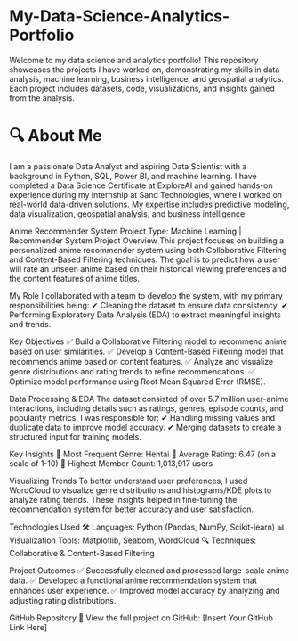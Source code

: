 # My-Data-Science-Analytics-Portfolio
Welcome to my data science and analytics portfolio! This repository showcases the projects I have worked on, demonstrating my skills in data analysis, machine learning, business intelligence, and geospatial analytics. Each project includes datasets, code, visualizations, and insights gained from the analysis.

# 🔍 About Me
I am a passionate Data Analyst and aspiring Data Scientist with a background in Python, SQL, Power BI, and machine learning. I have completed a Data Science Certificate at ExploreAI and gained hands-on experience during my internship at Sand Technologies, where I worked on real-world data-driven solutions. My expertise includes predictive modeling, data visualization, geospatial analysis, and business intelligence.

Anime Recommender System
Project Type: Machine Learning | Recommender System
Project Overview
This project focuses on building a personalized anime recommender system using both Collaborative Filtering and Content-Based Filtering techniques. The goal is to predict how a user will rate an unseen anime based on their historical viewing preferences and the content features of anime titles.

My Role
I collaborated with a team to develop the system, with my primary responsibilities being:
✔ Cleaning the dataset to ensure data consistency.
✔ Performing Exploratory Data Analysis (EDA) to extract meaningful insights and trends.

Key Objectives
✅ Build a Collaborative Filtering model to recommend anime based on user similarities.
✅ Develop a Content-Based Filtering model that recommends anime based on content features.
✅ Analyze and visualize genre distributions and rating trends to refine recommendations.
✅ Optimize model performance using Root Mean Squared Error (RMSE).

Data Processing & EDA
The dataset consisted of over 5.7 million user-anime interactions, including details such as ratings, genres, episode counts, and popularity metrics. I was responsible for:
✔ Handling missing values and duplicate data to improve model accuracy.
✔ Merging datasets to create a structured input for training models.

Key Insights
📌 Most Frequent Genre: Hentai
📌 Average Rating: 6.47 (on a scale of 1-10)
📌 Highest Member Count: 1,013,917 users

Visualizing Trends
To better understand user preferences, I used WordCloud to visualize genre distributions and histograms/KDE plots to analyze rating trends. These insights helped in fine-tuning the recommendation system for better accuracy and user satisfaction.

Technologies Used
🛠 Languages: Python (Pandas, NumPy, Scikit-learn)
📊 Visualization Tools: Matplotlib, Seaborn, WordCloud
🔍 Techniques: Collaborative & Content-Based Filtering

Project Outcomes
✅ Successfully cleaned and processed large-scale anime data.
✅ Developed a functional anime recommendation system that enhances user experience.
✅ Improved model accuracy by analyzing and adjusting rating distributions.

GitHub Repository
🔗 View the full project on GitHub: [Insert Your GitHub Link Here]
